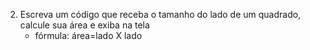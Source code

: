 2. Escreva um código que receba o tamanho do lado de um quadrado, calcule sua área e exiba na tela
    - fórmula: área=lado X lado

